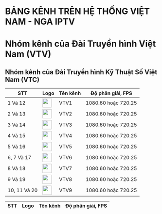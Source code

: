 # BẢNG KÊNH TRÊN HỆ THỐNG VIỆT NAM - NGA IPTV

<h1>Nhóm kênh của Đài Truyền hình Việt Nam (VTV)</h1>
<table>
	<thead>
		<tr><th align="between">STT</th><th align="between">Logo</th><th align="between">Tên kênh</th><th align="between">Độ phân giải, FPS</th></tr>
	</thead>
	<tbody>
  <tr><td align="left">1 Và 12</td><td align="between"><img height="30" src="https://i.imgur.com/zmFFVtL.png"/></td><td align="left">VTV1</td><td align="left">1080.60 hoặc 720.25</td></tr>
  <tr><td align="left">2 Và 13</td><td align="between"><img height="30" src="https://i.imgur.com/SypMKby.png"/></td><td align="left">VTV2</td><td align="left">1080.60 hoặc 720.25</td></tr>
  <tr><td align="left">3 Và 14</td><td align="between"><img height="30" src="https://i.imgur.com/t8LgrOd.png"/></td><td align="left">VTV3</td><td align="left">1080.60 hoặc 720.25</td></tr>
  <tr><td align="left">4 Và 15</td><td align="between"><img height="30" src="https://i.imgur.com/P6oCkyA.png"/></td><td align="left">VTV4</td><td align="left">1080.60 hoặc 720.25</td></tr>
  <tr><td align="left">5 Và 16</td><td align="between"><img height="30" src="https://i.imgur.com/vP39Vp5.png"/></td><td align="left">VTV5</td><td align="left">1080.60 hoặc 720.25</td></tr>
  <tr><td align="left">6, 7 Và 17</td><td align="between"><img height="30" src="https://i.imgur.com/h9uOobW.png"/></td><td align="left">VTV6</td><td align="left">1080.60 hoặc 720.25</td></tr>
  <tr><td align="left">8 Và 18</td><td align="between"><img height="30" src="https://i.imgur.com/tGd6bu3.png"/></td><td align="left">VTV7</td><td align="left">1080.60 hoặc 720.25</td></tr>
  <tr><td align="left">9 Và 19</td><td align="between"><img height="30" src="https://i.imgur.com/delQMDJ.png"/></td><td align="left">VTV8</td><td align="left">1080.60 hoặc 720.25</td></tr>
  <tr><td align="left">10, 11 Và 20</td><td align="between"><img height="30" src="https://i.imgur.com/dFmqNRx.png"/></td><td align="left">VTV9</td><td align="left">1080.60 hoặc 720.25</td></tr>

<h2>Nhóm kênh của Đài Truyền hình Kỹ Thuật Số Việt Nam (VTC)</h2>
<table>
	<thead>
		<tr><th align="between">STT</th><th align="between">Logo</th><th align="between">Tên kênh</th><th align="between">Độ phân giải, FPS</th></tr>
	</thead>
	<tbody>
